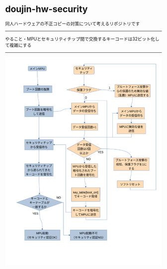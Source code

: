 # doujin-hw-security

同人ハードウェアの不正コピーの対策について考えるリポジトリです  

---

やること・MPUとセキュリティチップ間で交換するキーコードは32ビット化して複雑にする  

---

![フローチャート](flow.png)
